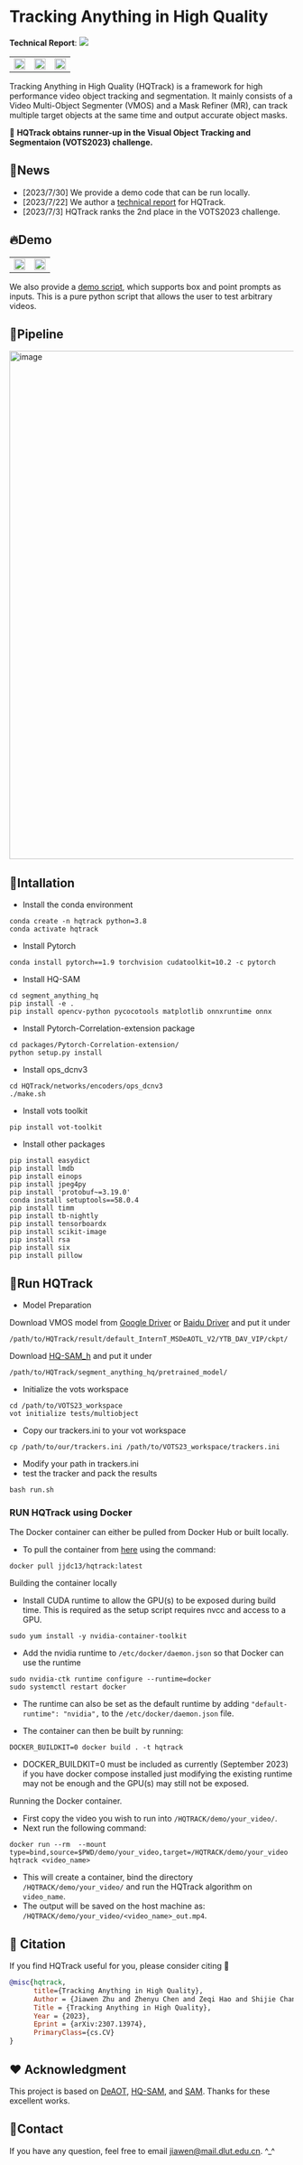 # Tracking Anything in High Quality
**Technical Report**: [![](https://img.shields.io/badge/Report-arXiv:2307.13974-green)](https://arxiv.org/abs/2307.13974)

<table>
<tr>
<td ><center><img width="100%" alt="" src=./assets/bird-2.gif/></center></td>
<td ><center><img width="100%" alt="" src=./assets/basketball.gif/></center></td>
<td ><center><img width="100%" alt="" src=./assets/ants1.gif/></center></td>
</tr>
</table>

Tracking Anything in High Quality (HQTrack) is a framework for high performance video object tracking and segmentation.
It mainly consists of a Video Multi-Object Segmenter (VMOS) and a Mask Refiner (MR), can track multiple target objects at the same time and output accurate object masks.

:beer: **HQTrack obtains runner-up in the Visual Object Tracking and Segmentaion (VOTS2023) challenge.**

## :loudspeaker:News
- [2023/7/30] We provide a demo code that can be run locally.
- [2023/7/22] We author a [technical report](https://arxiv.org/abs/2307.13974) for HQTrack.
- [2023/7/3] HQTrack ranks the 2nd place in the VOTS2023 challenge.

## :fire:Demo 
<table>
<tr>
<td ><center><img width="100%" alt="" src=./assets/point_prompt_demo.gif/></center></td>
<td ><center><img width="100%" alt="" src=./assets/box_prompt_demo.gif/></center></td>
</tr>
</table>

We also provide a [demo script](demo/demo.py), which supports box and point prompts as inputs. This is a pure python script that allows the user to test arbitrary videos.

## :snake:Pipeline
<img width="900" alt="image" src='./assets/framework1.png'>

## :bookmark_tabs:Intallation

* Install the conda environment
```
conda create -n hqtrack python=3.8
conda activate hqtrack
```
* Install Pytorch
```commandline
conda install pytorch==1.9 torchvision cudatoolkit=10.2 -c pytorch
```
* Install HQ-SAM
```commandline
cd segment_anything_hq
pip install -e .
pip install opencv-python pycocotools matplotlib onnxruntime onnx
```
* Install Pytorch-Correlation-extension package
```commandline
cd packages/Pytorch-Correlation-extension/
python setup.py install
```
* Install ops_dcnv3
```commandline
cd HQTrack/networks/encoders/ops_dcnv3
./make.sh
```
* Install vots toolkit
```commandline
pip install vot-toolkit
```
* Install other packages
```commandline
pip install easydict
pip install lmdb
pip install einops
pip install jpeg4py
pip install 'protobuf~=3.19.0'
conda install setuptools==58.0.4
pip install timm
pip install tb-nightly
pip install tensorboardx
pip install scikit-image
pip install rsa
pip install six
pip install pillow
```

## :car:Run HQTrack
* Model Preparation

Download VMOS model from [Google Driver](https://drive.google.com/drive/folders/1Hh10hLtz3YL_zE3PfBCiLB0tvj3Yvv26?usp=sharing) or [Baidu Driver](https://pan.baidu.com/s/120iNn5OEVrqDz0SKjEooig?pwd=vots) and put it under
```
/path/to/HQTrack/result/default_InternT_MSDeAOTL_V2/YTB_DAV_VIP/ckpt/
```
Download [HQ-SAM_h](https://drive.google.com/file/d/1qobFYrI4eyIANfBSmYcGuWRaSIXfMOQ8/view?usp=sharing) and put it under
```
/path/to/HQTrack/segment_anything_hq/pretrained_model/
```


* Initialize the vots workspace
```
cd /path/to/VOTS23_workspace
vot initialize tests/multiobject
```
* Copy our trackers.ini to your vot workspace
```
cp /path/to/our/trackers.ini /path/to/VOTS23_workspace/trackers.ini
```
* Modify your path in trackers.ini
* test the tracker and pack the results
```
bash run.sh
```

### RUN HQTrack using Docker

The Docker container can either be pulled from Docker Hub or built locally.

* To pull the container from [here](https://hub.docker.com/repository/docker/jjdc13/hqtrack/general) using the command:
```
docker pull jjdc13/hqtrack:latest
```

Building the container locally
* Install CUDA runtime to allow the GPU(s) to be exposed during build time. This is required as the setup script requires nvcc and access to a GPU.
```
sudo yum install -y nvidia-container-toolkit
```
* Add the nvidia runtime to `/etc/docker/daemon.json` so that Docker can use the runtime
```
sudo nvidia-ctk runtime configure --runtime=docker
sudo systemctl restart docker
```
* The runtime can also be set as the default runtime by adding `"default-runtime": "nvidia",` to the `/etc/docker/daemon.json` file.

* The container can then be built by running:
```
DOCKER_BUILDKIT=0 docker build . -t hqtrack
```
* DOCKER_BUILDKIT=0 must be included as currently (September 2023) if you have docker compose installed just modifying the existing runtime may not be enough and the GPU(s) may still not be exposed.

Running the Docker container.
* First copy the video you wish to run into `/HQTRACK/demo/your_video/`.
* Next run the following command:
```
docker run --rm  --mount type=bind,source=$PWD/demo/your_video,target=/HQTRACK/demo/your_video hqtrack <video_name>
```
*  This will create a container, bind the directory `/HQTRACK/demo/your_video/` and run the HQTrack algorithm on `video_name`.
* The output will be saved on the host machine as: `/HQTRACK/demo/your_video/<video_name>_out.mp4`.



## :book: Citation
If you find HQTrack useful for you, please consider citing :mega:
```bibtex
@misc{hqtrack,
      title={Tracking Anything in High Quality}, 
      Author = {Jiawen Zhu and Zhenyu Chen and Zeqi Hao and Shijie Chang and Lu Zhang and Dong Wang and Huchuan Lu and Bin Luo and Jun-Yan He and Jin-Peng Lan and Hanyuan Chen and Chenyang Li},
      Title = {Tracking Anything in High Quality},
      Year = {2023},
      Eprint = {arXiv:2307.13974},
      PrimaryClass={cs.CV}
}
```

## :hearts: Acknowledgment
This project is based on [DeAOT](https://github.com/yoxu515/aot-benchmark), [HQ-SAM](https://github.com/SysCV/SAM-HQ), and [SAM](https://github.com/facebookresearch/segment-anything). 
Thanks for these excellent works.


## :email:Contact
If you have any question, feel free to email jiawen@mail.dlut.edu.cn. ^_^
